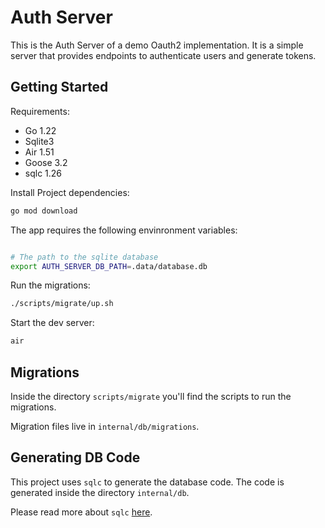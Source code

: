 # Auth Server

This is the Auth Server of a demo Oauth2 implementation. It is a simple server that provides endpoints to authenticate users and generate tokens.

## Getting Started

Requirements:
- Go 1.22
- Sqlite3
- Air 1.51
- Goose 3.2
- sqlc 1.26

Install Project dependencies:
```bash
go mod download
```

The app requires the following envinronment variables:
```bash

# The path to the sqlite database
export AUTH_SERVER_DB_PATH=.data/database.db
```

Run the migrations:
```bash
./scripts/migrate/up.sh
```

Start the dev server:
```bash
air
```

## Migrations

Inside the directory `scripts/migrate` you'll find the scripts to run the migrations.

Migration files live in `internal/db/migrations`.

## Generating DB Code

This project uses `sqlc` to generate the database code. The code is generated inside the directory `internal/db`.

Please read more about `sqlc` [here](https://docs.sqlc.dev/en/stable/index.html).
